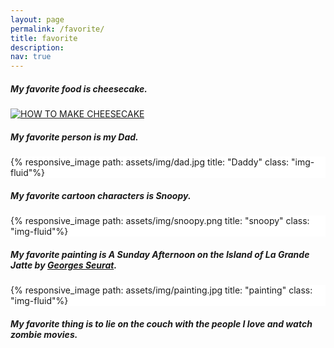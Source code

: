 ```yaml
---
layout: page
permalink: /favorite/
title: favorite
description:
nav: true
---
```

##### My favorite food is cheesecake.
[![HOW TO MAKE CHEESECAKE](https://yt-embed.live/embed?v=tspdJ6hxqnc)](https://www.youtube.com/watch?v=tspdJ6hxqnc)

##### My favorite person is my Dad.
<div class="w-50 p-3" style="background-color: #FFF;">{% responsive_image path: assets/img/dad.jpg title: "Daddy" class: "img-fluid"%}</div>

##### My favorite cartoon characters is Snoopy.
<div class="w-100 p-3" style="background-color: #FFF;">{% responsive_image path: assets/img/snoopy.png title: "snoopy" class: "img-fluid"%}</div>

##### My favorite painting is *A Sunday Afternoon on the Island of La Grande Jatte*  by [Georges Seurat](https://www.artic.edu/artists/40810/georges-seurat).
<div class="w-75 p-3" style="background-color: #FFF;">{% responsive_image path: assets/img/painting.jpg title: "painting" class: "img-fluid"%}</div>

##### My favorite thing is to lie on the couch with the people I love and watch zombie movies.

